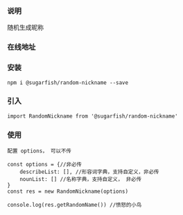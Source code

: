 ### 说明
随机生成昵称
### 在线地址

### 安装
`
npm i @sugarfish/random-nickname --save
`

### 引入
`
import RandomNickname from '@sugarfish/random-nickname'
`

### 使用
```
配置 options， 可以不传

const options = {//非必传
    describeList: [], //形容词字典，支持自定义，非必传
    nounList: [] //名称字典，支持自定义， 非必传
}
const res = new RandomNickname(options)

console.log(res.getRandomName()) //愤怒的小鸟
```
